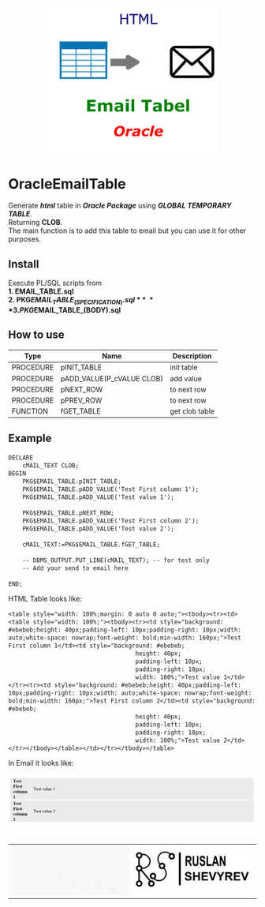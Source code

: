 <p align="center">
  <img src="https://github.com/Ruslan-Shevyrev/MediaFilesToGitHub/blob/master/OracleEmailTabel/media/OracleEmailTabel.gif" width="350" title="OracleEmailTabel">
</p>

# OracleEmailTable

Generate ***html*** table in ***Oracle Package*** using ***GLOBAL TEMPORARY TABLE***.\
Returning **CLOB**.\
The main function is to add this table to email but you can use it for other purposes.

## Install

Execute PL/SQL scripts from\
**1. EMAIL_TABLE.sql**\
**2. PKG$EMAIL_TABLE_(SPECIFICATION).sql**\
**3. PKG$EMAIL_TABLE_(BODY).sql**

## How to use

| Type | Name  | Description |
| ------------- | ------------- | ------------- |
|PROCEDURE | pINIT_TABLE  | init table  |
|PROCEDURE | pADD_VALUE(P_cVALUE CLOB)  | add value  |
|PROCEDURE | pNEXT_ROW | to next row |
|PROCEDURE | pPREV_ROW | to next row |
|FUNCTION| fGET_TABLE | get clob table |

## Example

```
DECLARE 
	cMAIL_TEXT CLOB;
BEGIN
  	PKG$EMAIL_TABLE.pINIT_TABLE;	
	PKG$EMAIL_TABLE.pADD_VALUE('Test First column 1');
	PKG$EMAIL_TABLE.pADD_VALUE('Test value 1');
	
	PKG$EMAIL_TABLE.pNEXT_ROW;
	PKG$EMAIL_TABLE.pADD_VALUE('Test First column 2');
	PKG$EMAIL_TABLE.pADD_VALUE('Test value 2');
								
	cMAIL_TEXT:=PKG$EMAIL_TABLE.fGET_TABLE;

	-- DBMS_OUTPUT.PUT_LINE(cMAIL_TEXT); -- for test only
	-- Add your send to email here
	
END;
```

HTML Table looks like:

```
<table style="width: 100%;margin: 0 auto 0 auto;"><tbody><tr><td><table style="width: 100%;"><tbody><tr><td style="background: #ebebeb;height: 40px;padding-left: 10px;padding-right: 10px;width: auto;white-space: nowrap;font-weight: bold;min-width: 160px;">Test First column 1</td><td style="background: #ebebeb;
                        			height: 40px;
                        			padding-left: 10px;
                        			padding-right: 10px;
                        			width: 100%;">Test value 1</td></tr><tr><td style="background: #ebebeb;height: 40px;padding-left: 10px;padding-right: 10px;width: auto;white-space: nowrap;font-weight: bold;min-width: 160px;">Test First column 2</td><td style="background: #ebebeb;
                        			height: 40px;
                        			padding-left: 10px;
                        			padding-right: 10px;
                        			width: 100%;">Test value 2</td></tr></tbody></table></td></tr></tbody></table>

```

In Email it looks like:

<p align="center">
  <img src="https://github.com/Ruslan-Shevyrev/MediaFilesToGitHub/blob/master/OracleEmailTabel/media/OracleEmailTabel1.png" width="1000" title="Table Example">
</p>

<table>
  <tr>
    <td valign="center" width="49%"><img src="https://github.com/Ruslan-Shevyrev/Ruslan-Shevyrev/blob/main/logoRS/logo_mini.gif" title="logo"></td>
    <td valign="center" width="49%"><img src="https://github.com/Ruslan-Shevyrev/Ruslan-Shevyrev/blob/main/logoRS/logoRS_FULL.png" title="RuslanShevyrev"></td>
  </tr>
</table>